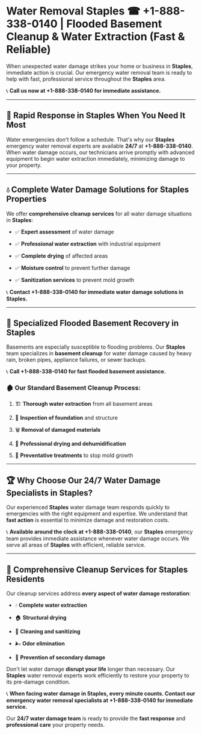 # Water Removal Staples ☎ +1-888-338-0140 | Flooded Basement Cleanup & Water Extraction (Fast & Reliable)

When unexpected water damage strikes your home or business in **Staples**, immediate action is crucial. Our emergency water removal team is ready to help with fast, professional service throughout the **Staples** area. 

📞 **Call us now at +1-888-338-0140 for immediate assistance.**
---
## 🚀 Rapid Response in Staples When You Need It Most
Water emergencies don't follow a schedule. That's why our **Staples** emergency water removal experts are available **24/7** at **+1-888-338-0140**. When water damage occurs, our technicians arrive promptly with advanced equipment to begin water extraction immediately, minimizing damage to your property.
---
## 💧 Complete Water Damage Solutions for Staples Properties
We offer **comprehensive cleanup services** for all water damage situations in **Staples**:
- ✅ **Expert assessment** of water damage  
- ✅ **Professional water extraction** with industrial equipment  
- ✅ **Complete drying** of affected areas  
- ✅ **Moisture control** to prevent further damage  
- ✅ **Sanitization services** to prevent mold growth  
📞 **Contact +1-888-338-0140 for immediate water damage solutions in Staples.**
---
## 🌊 Specialized Flooded Basement Recovery in Staples
Basements are especially susceptible to flooding problems. Our **Staples** team specializes in **basement cleanup** for water damage caused by heavy rain, broken pipes, appliance failures, or sewer backups. 
📞 **Call +1-888-338-0140 for fast flooded basement assistance.**
### 🏚️ Our Standard Basement Cleanup Process:
1. 🏗️ **Thorough water extraction** from all basement areas  
2. 🔎 **Inspection of foundation** and structure  
3. 🗑️ **Removal of damaged materials**  
4. 💨 **Professional drying and dehumidification**  
5. 🚫 **Preventative treatments** to stop mold growth  
---
## 🏆 Why Choose Our 24/7 Water Damage Specialists in Staples?
Our experienced **Staples** water damage team responds quickly to emergencies with the right equipment and expertise. We understand that **fast action** is essential to minimize damage and restoration costs.
📞 **Available around the clock at +1-888-338-0140**, our **Staples** emergency team provides immediate assistance whenever water damage occurs. We serve all areas of **Staples** with efficient, reliable service.
---
## 🧹 Comprehensive Cleanup Services for Staples Residents
Our cleanup services address **every aspect of water damage restoration**:
- 💧 **Complete water extraction**  
- 🏠 **Structural drying**  
- 🧼 **Cleaning and sanitizing**  
- 🌬️ **Odor elimination**  
- 🚫 **Prevention of secondary damage**  
Don't let water damage **disrupt your life** longer than necessary. Our **Staples** water removal experts work efficiently to restore your property to its pre-damage condition.
📞 **When facing water damage in Staples, every minute counts. Contact our emergency water removal specialists at +1-888-338-0140 for immediate service.**
Our **24/7 water damage team** is ready to provide the **fast response** and **professional care** your property needs.
